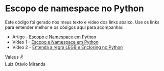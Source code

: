 # Escopo de namespace no Python

Este código foi gerado nos meus texto e vídeo dos links abaixo. Use os links
para entender melhor e os códigos aqui para acompanhar.

- Artigo -
  [Escopo e Namespace em Python](https://www.otaviomiranda.com.br/2025/namespace-escopo-python/)
- Vídeo 1 - [Escopo e Namespace em Python](https://youtu.be/GkgbSIYSHUg)
- Vídeo 2 -
  [Entenda a regra LEGB e Enclosing no Python](https://youtu.be/GkgbSIYSHUg)

Valeus ✌️ \
Luiz Otávio Miranda
